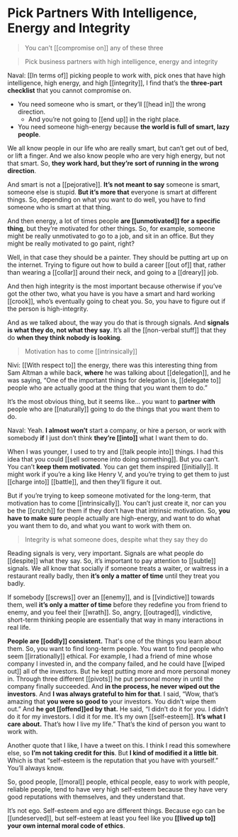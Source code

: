 # Pick Partners With Intelligence, Energy and Integrity
> You can’t [[compromise on]] any of these three

> Pick business partners with high intelligence, energy and integrity

Naval: [[In terms of]] picking people to work with, pick ones that have high intelligence, high energy, and high [[integrity]], I find that’s the __three-part checklist__ that you cannot compromise on.

- You need someone who is smart, or they’ll [[head in]] the wrong direction. 
  - And you’re not going to [[end up]] in the right place. 
- You need someone high-energy because __the world is full of smart, lazy people__.

We all know people in our life who are really smart, but can’t get out of bed, or lift a finger. 
And we also know people who are very high energy, but not that smart. So, __they work hard, but they’re sort of running in the wrong direction__.

And smart is not a [[pejorative]]. 
__It’s not meant to say__ someone is smart, someone else is stupid.
__But it’s more that__ everyone is smart at different things. So, depending on what you want to do well, you have to find someone who is smart at that thing.

And then energy, a lot of times people __are [[unmotivated]] for a specific thing__, but they’re motivated for other things. 
So, for example, someone might be really unmotivated to go to a job, and sit in an office. But they might be really motivated to go paint, right?

Well, in that case they should be a painter. They should be putting art up on the internet. Trying to figure out how to build a career [[out of]] that, rather than wearing a [[collar]] around their neck, and going to a [[dreary]] job.

And then high integrity is the most important because otherwise if you’ve got the other two, what you have is you have a smart and hard working [[crook]], who’s eventually going to cheat you. So, you have to figure out if the person is high-integrity.

And as we talked about, the way you do that is through signals. And __signals is what they do, not what they say__. 
It’s all the [[non-verbal stuff]] that they do __when they think nobody is looking__.

> Motivation has to come [[intrinsically]]

Nivi: [[With respect to]] the energy, there was this interesting thing from Sam Altman a while back, __where__ he was talking about [[delegation]], and he was saying, 
“One of the important things for delegation is, [[delegate to]] people who are actually good at the thing that you want them to do.”

It’s the most obvious thing, but it seems like…  you want to __partner with__ people who are [[naturally]] going to do the things that you want them to do.

Naval: Yeah. __I almost won’t__ start a company, or hire a person, or work with somebody __if__ I just don’t think __they’re [[into]]__ what I want them to do.

When I was younger, I used to try and [[talk people into]] things. I had this idea that you could [[sell someone into doing something]]. 
But you can’t. You can’t __keep them motivated__. 
You can get them inspired [[initially]]. 
It might work if you’re a king like Henry V, and you’re trying to get them to just [[charge into]] [[battle]], and then they’ll figure it out.

But if you’re trying to keep someone motivated for the long-term, that motivation has to come [[intrinsically]]. 
You can’t just create it, nor can you be the [[crutch]] for them if they don’t have that intrinsic motivation. 
So, __you have to make sure__ people actually are high-energy, and want to do what you want them to do, and what you want to work with them on.

> Integrity is what someone does, despite what they say they do

Reading signals is very, very important. Signals are what people do [[despite]] what they say. 
So, it’s important to pay attention to [[subtle]] signals. 
We all know that socially if someone treats a waiter, or waitress in a restaurant really badly, then __it’s only a matter of time__ until they treat you badly.

If somebody [[screws]] over an [[enemy]], and is [[vindictive]] towards them, well __it’s only a matter of time__ before they redefine you from friend to enemy, and you feel their [[wrath]]. 
So, angry, [[outraged]], vindictive, short-term thinking people are essentially that way in many interactions in real life.

__People are [[oddly]] consistent.__
That's one of the things you learn about them. So, you want to find long-term people. You want to find people who seem [[irrationally]] ethical.
For example, I had a friend of mine whose company I invested in, and the company failed, and he could have [[wiped out]] all of the investors. But he kept putting more and more personal money in. 
Through three different [[pivots]] he put personal money in until the company finally succeeded. And __in the process, he never wiped out the investors__.
And __I was always grateful to him for that__. 
I said, “Wow, that’s amazing that __you were so good to__ your investors. You didn’t wipe them out.” 
And __he got [[offend]]ed by that.__ 
He said, “I didn’t do it for you. I didn’t do it for my investors. I did it for me. It’s my own [[self-esteem]]. __It’s what I care about.__ That’s how I live my life.” 
That’s the kind of person you want to work with.

Another quote that I like, I have a tweet on this. I think I read this somewhere else, so __I’m not taking credit for this__. But __I kind of modified it a little bit__. Which is that “self-esteem is the reputation that you have with yourself.” You’ll always know.

So, good people, [[moral]] people, ethical people, easy to work with people, reliable people, tend to have very high self-esteem because they have very good reputations with themselves, and they understand that.

It’s not ego. Self-esteem and ego are different things. 
Because ego can be [[undeserved]], but self-esteem at least you feel like you __[[lived up to]] your own internal moral code of ethics__.
